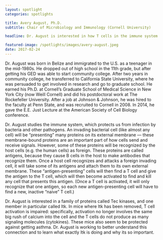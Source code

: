 ```yaml
---
layout: spotlight
categories: spotlights

title: Avery August, Ph.D.
subtitle: Chair of Microbiology and Immunology (Cornell University)

headline: Dr. August is interested in how T cells in the immune system receive signals to mount an immune response.

featured-image: /spotlights/images/avery-august.jpeg
date: 2017-02-24
---
```


Dr. August was born in Belize and immigrated to the U.S. as a teenager in the mid-1980s. He dropped out of high school in the 11th grade, but after getting his GED was able to start community college. After two years in community college, he transferred to California State University, where he was persuaded to get involved in research and go to graduate school. He earned his Ph.D. at Cornell’s Graduate School of Medical Science in New York City (now Weill Cornell) and did his postdoctoral work at The Rockefeller University. After a job at Johnson & Johnson, he was hired to the faculty at Penn State, and was recruited to Cornell in 2008. In 2014, he gave the E.E. Just Lecture at the American Society of Cell Biology conference.

Dr. August studies the immune system, which protects us from infection by bacteria and other pathogens. An invading bacterial cell (like almost any cell) will be “presenting” many proteins on its external membrane — these membrane-bound proteins are an important part of how cells send and receive signals. However, some of these proteins will be recognized by the host cells (e.g. the human cells) as foreign. These proteins are called antigens, because they cause B cells in the host to make antibodies that recognize them. Once a host cell recognizes and attacks a foreign invading cell, it will take some of its antigens and attach them to its own external membrane. These “antigen-presenting” cells will then find a T cell and give the antigen to the T cell, which will then become activated to find and kill any cell that presents this antigen. (Once a T cell is activated, it will only recognize that one antigen, so each new antigen-presenting cell will have to find a new, inactive “naive” T cell.)

Dr. August is interested in a family of proteins called Tec kinases, and one member in particular called Itk. In mice where Itk has been removed, T cell activation is impaired: specifically, activation no longer involves the same big rush of calcium into the cell and the T cells do not produce as many signaling molecules (cytokines). These mice also seem to be protected against getting asthma. Dr. August is working to better understand this connection and to learn what exactly Itk is doing and why its so important.